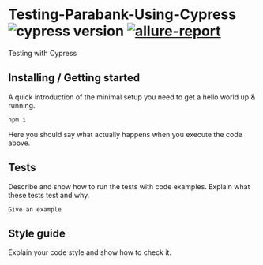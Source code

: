 # Testing-Parabank-Using-Cypress ![cypress version](https://img.shields.io/badge/cypress-10.0.0-brightgreen) [![allure-report](https://github.com/ChiuWeiBin/Testing-Parabank-Using-Cypress/actions/workflows/allure-report.yml/badge.svg)](https://github.com/ChiuWeiBin/Testing-Parabank-Using-Cypress/actions/workflows/allure-report.yml)

Testing with Cypress

## Installing / Getting started

A quick introduction of the minimal setup you need to get a hello world up &
running.

```shell
npm i
```

Here you should say what actually happens when you execute the code above.

## Tests

Describe and show how to run the tests with code examples.
Explain what these tests test and why.

```shell
Give an example
```

## Style guide

Explain your code style and show how to check it.
